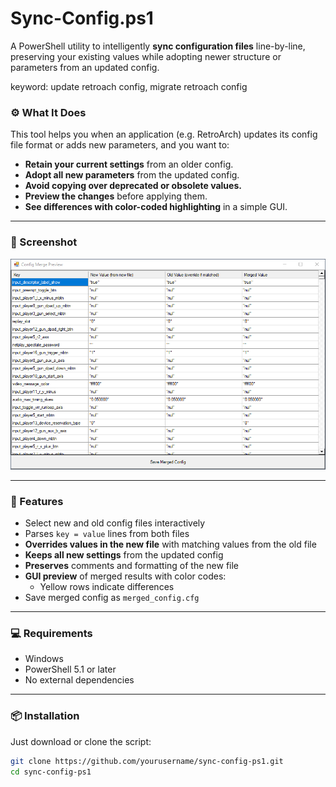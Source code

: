 # Sync-Config.ps1

A PowerShell utility to intelligently **sync configuration files** line-by-line, preserving your existing values while adopting newer structure or parameters from an updated config.

keyword: update retroach config, migrate retroach config

### ⚙️ What It Does

This tool helps you when an application (e.g. RetroArch) updates its config file format or adds new parameters, and you want to:

- **Retain your current settings** from an older config.
- **Adopt all new parameters** from the updated config.
- **Avoid copying over deprecated or obsolete values.**
- **Preview the changes** before applying them.
- **See differences with color-coded highlighting** in a simple GUI.

---

### 📌 Screenshot

![App Preview](screenshot.png)

---

### 📌 Features

- Select new and old config files interactively
- Parses `key = value` lines from both files
- **Overrides values in the new file** with matching values from the old file
- **Keeps all new settings** from the updated config
- **Preserves** comments and formatting of the new file
- **GUI preview** of merged results with color codes:
  - Yellow rows indicate differences
- Save merged config as `merged_config.cfg`

---

### 💻 Requirements

- Windows
- PowerShell 5.1 or later
- No external dependencies

---

### 📦 Installation

Just download or clone the script:

```bash
git clone https://github.com/yourusername/sync-config-ps1.git
cd sync-config-ps1

